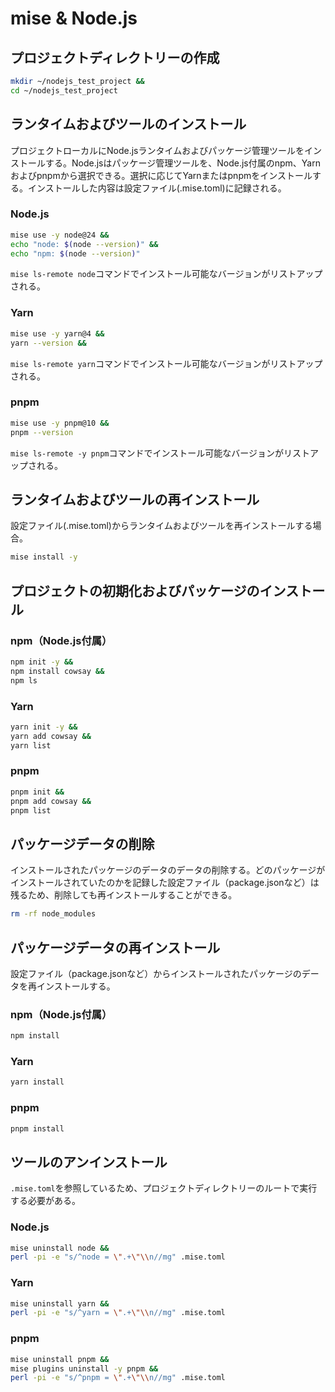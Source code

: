 # mise & Node.js
## プロジェクトディレクトリーの作成
```sh
mkdir ~/nodejs_test_project &&
cd ~/nodejs_test_project
```

## ランタイムおよびツールのインストール
プロジェクトローカルにNode.jsランタイムおよびパッケージ管理ツールをインストールする。Node.jsはパッケージ管理ツールを、Node.js付属のnpm、Yarnおよびpnpmから選択できる。選択に応じてYarnまたはpnpmをインストールする。インストールした内容は設定ファイル(.mise.toml)に記録される。

### Node.js
```sh
mise use -y node@24 &&
echo "node: $(node --version)" &&
echo "npm: $(node --version)"
```
`mise ls-remote node`コマンドでインストール可能なバージョンがリストアップされる。

### Yarn
```sh
mise use -y yarn@4 &&
yarn --version &&
```
`mise ls-remote yarn`コマンドでインストール可能なバージョンがリストアップされる。

### pnpm
```sh
mise use -y pnpm@10 &&
pnpm --version
```
`mise ls-remote -y pnpm`コマンドでインストール可能なバージョンがリストアップされる。

## ランタイムおよびツールの再インストール
設定ファイル(.mise.toml)からランタイムおよびツールを再インストールする場合。
```sh
mise install -y
```

## プロジェクトの初期化およびパッケージのインストール
### npm（Node.js付属）
```sh
npm init -y &&
npm install cowsay &&
npm ls
```

### Yarn
```sh
yarn init -y &&
yarn add cowsay &&
yarn list
```

### pnpm
```sh
pnpm init &&
pnpm add cowsay &&
pnpm list
```

## パッケージデータの削除
インストールされたパッケージのデータのデータの削除する。どのパッケージがインストールされていたのかを記録した設定ファイル（package.jsonなど）は残るため、削除しても再インストールすることができる。
```sh
rm -rf node_modules
```

## パッケージデータの再インストール
設定ファイル（package.jsonなど）からインストールされたパッケージのデータを再インストールする。

### npm（Node.js付属）
```sh
npm install
```

### Yarn
```sh
yarn install
```

### pnpm
```sh
pnpm install
```

## ツールのアンインストール
`.mise.toml`を参照しているため、プロジェクトディレクトリーのルートで実行する必要がある。

### Node.js
```sh
mise uninstall node &&
perl -pi -e "s/^node = \".+\"\\n//mg" .mise.toml
```

### Yarn
```sh
mise uninstall yarn &&
perl -pi -e "s/^yarn = \".+\"\\n//mg" .mise.toml
```

### pnpm
```sh
mise uninstall pnpm &&
mise plugins uninstall -y pnpm &&
perl -pi -e "s/^pnpm = \".+\"\\n//mg" .mise.toml
```
